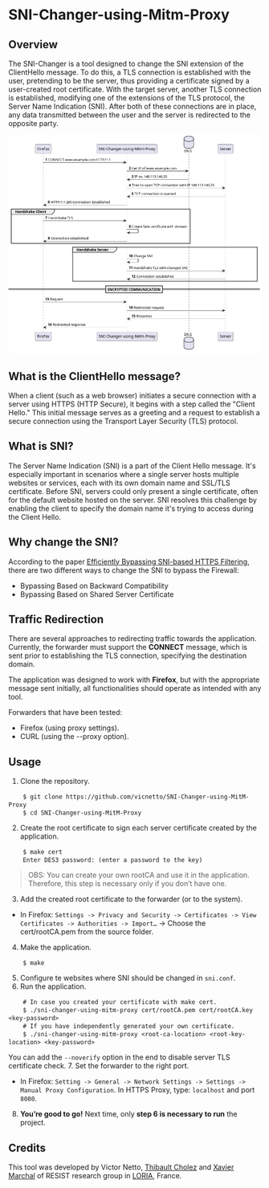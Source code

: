 # SNI-Changer-using-Mitm-Proxy

## Overview

The SNI-Changer is a tool designed to change the SNI extension of the ClientHello message. To do this, a TLS connection is established with the user, pretending to be the server, thus providing a certificate signed by a user-created root certificate. With the target server, another TLS connection is established, modifying one of the extensions of the TLS protocol, the Server Name Indication (SNI). After both of these connections are in place, any data transmitted between the user and the server is redirected to the opposite party.

![image](images/sni-changer-using-mitm-proxy.png)

## What is the ClientHello message?
When a client (such as a web browser) initiates a secure connection with a server using HTTPS (HTTP Secure), it begins with a step called the "Client Hello." This initial message serves as a greeting and a request to establish a secure connection using the Transport Layer Security (TLS) protocol.

## What is SNI?
The Server Name Indication (SNI) is a part of the Client Hello message. It's especially important in scenarios where a single server hosts multiple websites or services, each with its own domain name and SSL/TLS certificate. Before SNI, servers could only present a single certificate, often for the default website hosted on the server. SNI resolves this challenge by enabling the client to specify the domain name it's trying to access during the Client Hello.

## Why change the SNI?
According to the paper [Efficiently Bypassing SNI-based HTTPS Filtering](https://dl.ifip.org/db/conf/im/im2015exp/137348.pdf), there are two different ways to change the SNI to bypass the Firewall:
- Bypassing Based on Backward Compatibility
- Bypassing Based on Shared Server Certificate

## Traffic Redirection
There are several approaches to redirecting traffic towards the application. Currently, the forwarder must support the **CONNECT** message, which is sent prior to establishing the TLS connection, specifying the destination domain.

The application was designed to work with **Firefox**, but with the appropriate message sent initially, all functionalities should operate as intended with any tool.

Forwarders that have been tested:

- Firefox (using proxy settings).
- CURL (using the --proxy option).

## Usage
1. Clone the repository.
```shell
    $ git clone https://github.com/vicnetto/SNI-Changer-using-MitM-Proxy
    $ cd SNI-Changer-using-MitM-Proxy
```
2. Create the root certificate to sign each server certificate created by the application.
```shell
    $ make cert
    Enter DES3 password: (enter a password to the key)
```
> OBS: You can create your own rootCA and use it in the application. Therefore, this step is necessary only if you don’t have one.
3. Add the created root certificate to the forwarder (or to the system).
- In Firefox: `Settings -> Privacy and Security -> Certificates -> View Certificates -> Authorities -> Import…` -> Choose the cert/rootCA.pem from the source folder.
4. Make the application.
```shell
    $ make
```
5. Configure te websites where SNI should be changed in `sni.conf`.
6. Run the application.
```shell
    # In case you created your certificate with make cert.
    $ ./sni-changer-using-mitm-proxy cert/rootCA.pem cert/rootCA.key <key-password>
    # If you have independently generated your own certificate.
    $ ./sni-changer-using-mitm-proxy <root-ca-location> <root-key-location> <key-password>
```
You can add the `--noverify` option in the end to disable server TLS certificate check.
7. Set the forwarder to the right port.
- In Firefox: `Setting -> General -> Network Settings -> Settings -> Manual Proxy Configuration`. In HTTPS Proxy, type: `localhost` and port `8080`.
8. **You’re good to go!** Next time, only **step 6 is necessary to run** the project.

## Credits
This tool was developed by Victor Netto, [Thibault Cholez](https://github.com/cholezth) and [Xavier Marchal](https://github.com/Nayald) of RESIST research group in [LORIA](https://www.loria.fr/fr/), France.
